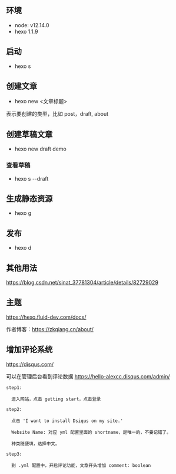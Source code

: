 ## 环境

- node: v12.14.0
- hexo 1.1.9

## 启动

- hexo s

## 创建文章

- hexo new <page> <文章标题>

<page> 表示要创建的类型，比如 post，draft, about

## 创建草稿文章
- hexo new draft demo

### 查看草稿
- hexo s --draft

## 生成静态资源

- hexo g

## 发布

- hexo d

## 其他用法
https://blog.csdn.net/sinat_37781304/article/details/82729029

## 主题
https://hexo.fluid-dev.com/docs/


作者博客：https://zkqiang.cn/about/

## 增加评论系统

https://disqus.com/

可以在管理后台看到评论数据
https://hello-alexcc.disqus.com/admin/

```
step1:

  进入网站，点击 getting start，点击登录

step2:

  点击 'I want to install Dsiqus on my site.'

  Website Name: 对应 yml 配置里面的 shortname，是唯一的，不要记错了。

  种类随便填，选择中文。

step3:

  到 .yml 配置中，开启评论功能，文章开头增加 comment: boolean
```

